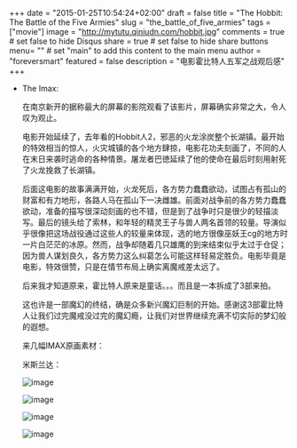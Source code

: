+++
date = "2015-01-25T10:54:24+02:00"
draft = false
title = "The Hobbit: The Battle of the Five Armies"
slug = "the_battle_of_five_armies"
tags = ["movie"]
image = "http://mytutu.qiniudn.com/hobbit.jpg"
comments = true	# set false to hide Disqus
share = true	# set false to hide share buttons
menu= ""		# set "main" to add this content to the main menu
author = "foreversmart"
featured = false
description = "电影霍比特人五军之战观后感"
+++

* The Imax:

	在南京新开的据称最大的屏幕的影院观看了该影片，屏幕确实非常之大，令人叹为观止。
	
	电影开始延续了，去年看的Hobbit人2，邪恶的火龙涂炭整个长湖镇。最开始的特效相当的惊人，火灾城镇的各个地方肆掠，电影花功夫刻画了，不同的人在末日来袭时逃命的各种情景。屠龙者巴徳延续了他的使命在最后时刻用射死了火龙挽救了长湖镇。
	
	后面这电影的故事满满开始，火龙死后，各方势力蠢蠢欲动，试图占有孤山的财富和有力地形，各路人马在孤山下一决雌雄。前面对战争前的各方势力蠢蠢欲动，准备的描写很深动刻画的也不错，但是到了战争时只是很少的轻描淡写。最后的镜头给了索林，和年轻的精灵王子与兽人两名首领的较量。导演似乎很像把这场战役通过这些人的较量来体现，选的地方很像巫妖王cg的地方时一片白茫茫的冰原。然而，战争却随着几只雄鹰的到来结束似乎太过于仓促；因为兽人谋划良久，各方势力这么纠葛怎么可能这样轻易定胜负。电影毕竟是电影，特效很赞，只是在情节布局上确实离魔戒差太远了。
	
	后来我才知道原来，霍比特人原来是童话。。。而且是一本拆成了3部来拍。
	
	这也许是一部魔幻的终结，确是众多新兴魔幻巨制的开始。感谢这3部霍比特人让我们过完魔戒没过完的魔幻瘾，让我们对世界继续充满不切实际的梦幻般的遐想。
	
	来几幅IMAX原画素材：
	
	米斯兰达：
	
	
	![image](http://mytutu.qiniudn.com/hobbit.jpg)
	
	
	![image](http://mytutu.qiniudn.com/hobbit1.jpg)
	
	
	![image](http://mytutu.qiniudn.com/hobbit2.jpg)
	
	
	![image](http://mytutu.qiniudn.com/hobbit3.jpg)


